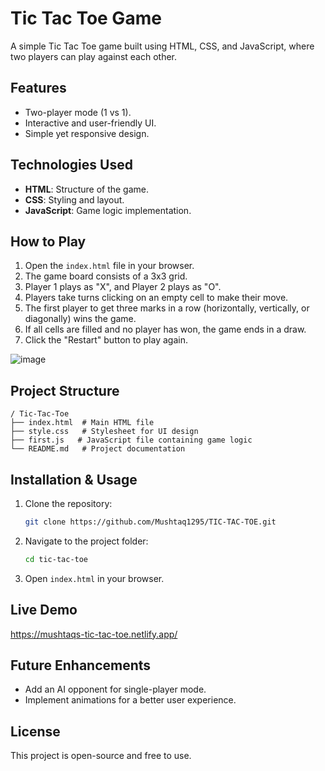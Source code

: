 # Tic Tac Toe Game

A simple Tic Tac Toe game built using HTML, CSS, and JavaScript, where two players can play against each other.

## Features
- Two-player mode (1 vs 1).
- Interactive and user-friendly UI.
- Simple yet responsive design.

## Technologies Used
- **HTML**: Structure of the game.
- **CSS**: Styling and layout.
- **JavaScript**: Game logic implementation.

## How to Play
1. Open the `index.html` file in your browser.
2. The game board consists of a 3x3 grid.
3. Player 1 plays as "X", and Player 2 plays as "O".
4. Players take turns clicking on an empty cell to make their move.
5. The first player to get three marks in a row (horizontally, vertically, or diagonally) wins the game.
6. If all cells are filled and no player has won, the game ends in a draw.
7. Click the "Restart" button to play again.

![image](https://github.com/user-attachments/assets/0cfb2b29-cc23-4a0a-8bbf-fbe6fc5df3ff)



## Project Structure
```
/ Tic-Tac-Toe
├── index.html  # Main HTML file
├── style.css   # Stylesheet for UI design
├── first.js   # JavaScript file containing game logic
└── README.md   # Project documentation
```

## Installation & Usage
1. Clone the repository:
   ```bash
   git clone https://github.com/Mushtaq1295/TIC-TAC-TOE.git
   ```
2. Navigate to the project folder:
   ```bash
   cd tic-tac-toe
   ```
3. Open `index.html` in your browser.

## Live Demo
https://mushtaqs-tic-tac-toe.netlify.app/

## Future Enhancements
- Add an AI opponent for single-player mode.
- Implement animations for a better user experience.

## License
This project is open-source and free to use.

